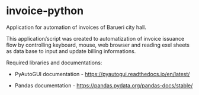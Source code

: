 # invoice-python

Application for automation of invoices of Barueri city hall. 

This application/script was created to automatization of invoice issuance flow by controlling keyboard, mouse, web browser and reading exel sheets as data base to input and update billing informations.

Required libraries and documentations:

- PyAutoGUI documentation - https://pyautogui.readthedocs.io/en/latest/

- Pandas documentation - https://pandas.pydata.org/pandas-docs/stable/


